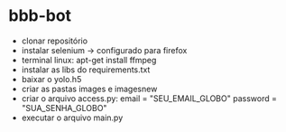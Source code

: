 # bbb-bot

- clonar repositório
- instalar selenium -> configurado para firefox
- terminal linux: apt-get install ffmpeg
- instalar as libs do requirements.txt
- baixar o yolo.h5
- criar as pastas images e imagesnew
- criar o arquivo access.py:
    email = "SEU_EMAIL_GLOBO"
    password = "SUA_SENHA_GLOBO"
- executar o arquivo main.py
